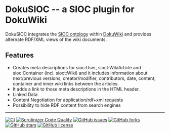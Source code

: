 # DokuSIOC -- a SIOC plugin for DokuWiki

DokuSIOC integrates the [SIOC ontology](http://rdfs.org/sioc/spec/) within 
[DokuWiki](https://dokuwiki.org/) and provides alternate RDF/XML views of the wiki documents.


## Features

  * Creates meta descriptions for sioc:User, sioct:WikiArticle and
    sioc:Container (incl. sioct:Wiki) and it includes information about
    next/previous versions, creator/modifier, contributors, date, content,
    container and inner wiki links between the articles.
  * It adds a link to those meta descriptions in the HTML header.
  * Linked Data
  * Content Negotiation for application/rdf+xml requests
  * Possibility to hide RDF content from search engines

----
[![CI](https://github.com/mprins/dokuwiki-plugin-dokusioc/actions/workflows/CI.yml/badge.svg)](https://github.com/mprins/dokuwiki-plugin-dokusioc/actions/workflows/CI.yml)
[![Scrutinizer Code Quality](https://scrutinizer-ci.com/g/mprins/DokuWiki-Plugin-DokuSIOC/badges/quality-score.png?b=master)](https://scrutinizer-ci.com/g/mprins/DokuWiki-Plugin-DokuSIOC/?branch=master)
[![GitHub issues](https://img.shields.io/github/issues/mprins/DokuWiki-Plugin-DokuSIOC.svg)](https://github.com/mprins/DokuWiki-Plugin-DokuSIOC/issues)
[![GitHub forks](https://img.shields.io/github/forks/mprins/DokuWiki-Plugin-DokuSIOC.svg)](https://github.com/mprins/DokuWiki-Plugin-DokuSIOC/network)
[![GitHub stars](https://img.shields.io/github/stars/mprins/DokuWiki-Plugin-DokuSIOC.svg)](https://github.com/mprins/DokuWiki-Plugin-DokuSIOC/stargazers)
[![GitHub license](https://img.shields.io/badge/license-GPLv2-blue.svg)](https://raw.githubusercontent.com/mprins/DokuWiki-Plugin-DokuSIOC/master/LICENSE)
